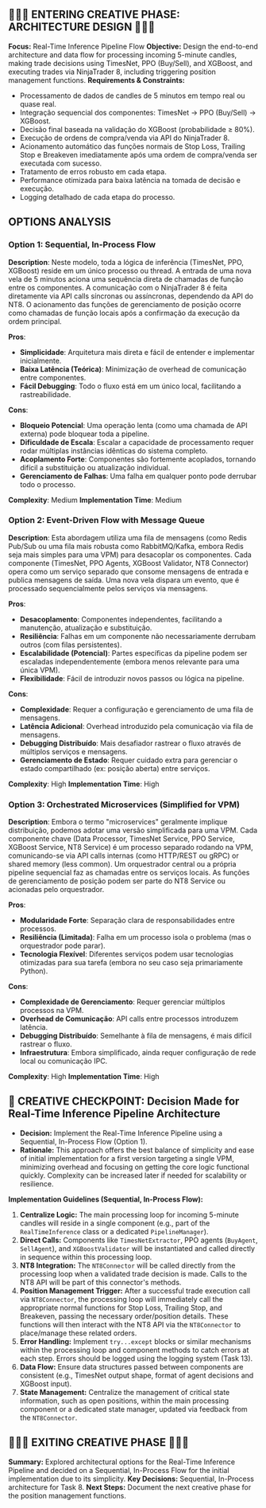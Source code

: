 ## 🎨🎨🎨 ENTERING CREATIVE PHASE: ARCHITECTURE DESIGN 🎨🎨🎨

**Focus:** Real-Time Inference Pipeline Flow
**Objective:** Design the end-to-end architecture and data flow for processing incoming 5-minute candles, making trade decisions using TimesNet, PPO (Buy/Sell), and XGBoost, and executing trades via NinjaTrader 8, including triggering position management functions.
**Requirements & Constraints:**

- Processamento de dados de candles de 5 minutos em tempo real ou quase real.
- Integração sequencial dos componentes: TimesNet -> PPO (Buy/Sell) -> XGBoost.
- Decisão final baseada na validação do XGBoost (probabilidade ≥ 80%).
- Execução de ordens de compra/venda via API do NinjaTrader 8.
- Acionamento automático das funções normais de Stop Loss, Trailing Stop e Breakeven imediatamente após uma ordem de compra/venda ser executada com sucesso.
- Tratamento de erros robusto em cada etapa.
- Performance otimizada para baixa latência na tomada de decisão e execução.
- Logging detalhado de cada etapa do processo.

## OPTIONS ANALYSIS

### Option 1: Sequential, In-Process Flow

**Description**: Neste modelo, toda a lógica de inferência (TimesNet, PPO, XGBoost) reside em um único processo ou thread. A entrada de uma nova vela de 5 minutos aciona uma sequência direta de chamadas de função entre os componentes. A comunicação com o NinjaTrader 8 é feita diretamente via API calls síncronas ou assíncronas, dependendo da API do NT8. O acionamento das funções de gerenciamento de posição ocorre como chamadas de função locais após a confirmação da execução da ordem principal.

**Pros**:

- **Simplicidade**: Arquitetura mais direta e fácil de entender e implementar inicialmente.
- **Baixa Latência (Teórica)**: Minimização de overhead de comunicação entre componentes.
- **Fácil Debugging**: Todo o fluxo está em um único local, facilitando a rastreabilidade.

**Cons**:

- **Bloqueio Potencial**: Uma operação lenta (como uma chamada de API externa) pode bloquear toda a pipeline.
- **Dificuldade de Escala**: Escalar a capacidade de processamento requer rodar múltiplas instâncias idênticas do sistema completo.
- **Acoplamento Forte**: Componentes são fortemente acoplados, tornando difícil a substituição ou atualização individual.
- **Gerenciamento de Falhas**: Uma falha em qualquer ponto pode derrubar todo o processo.

**Complexity**: Medium
**Implementation Time**: Medium

### Option 2: Event-Driven Flow with Message Queue

**Description**: Esta abordagem utiliza uma fila de mensagens (como Redis Pub/Sub ou uma fila mais robusta como RabbitMQ/Kafka, embora Redis seja mais simples para uma VPM) para desacoplar os componentes. Cada componente (TimesNet, PPO Agents, XGBoost Validator, NT8 Connector) opera como um serviço separado que consome mensagens de entrada e publica mensagens de saída. Uma nova vela dispara um evento, que é processado sequencialmente pelos serviços via mensagens.

**Pros**:

- **Desacoplamento**: Componentes independentes, facilitando a manutenção, atualização e substituição.
- **Resiliência**: Falhas em um componente não necessariamente derrubam outros (com filas persistentes).
- **Escalabilidade (Potencial)**: Partes específicas da pipeline podem ser escaladas independentemente (embora menos relevante para uma única VPM).
- **Flexibilidade**: Fácil de introduzir novos passos ou lógica na pipeline.

**Cons**:

- **Complexidade**: Requer a configuração e gerenciamento de uma fila de mensagens.
- **Latência Adicional**: Overhead introduzido pela comunicação via fila de mensagens.
- **Debugging Distribuído**: Mais desafiador rastrear o fluxo através de múltiplos serviços e mensagens.
- **Gerenciamento de Estado**: Requer cuidado extra para gerenciar o estado compartilhado (ex: posição aberta) entre serviços.

**Complexity**: High
**Implementation Time**: High

### Option 3: Orchestrated Microservices (Simplified for VPM)

**Description**: Embora o termo "microservices" geralmente implique distribuição, podemos adotar uma versão simplificada para uma VPM. Cada componente chave (Data Processor, TimesNet Service, PPO Service, XGBoost Service, NT8 Service) é um processo separado rodando na VPM, comunicando-se via API calls internas (como HTTP/REST ou gRPC) or shared memory (less common). Um orquestrador central ou a própria pipeline sequencial faz as chamadas entre os serviços locais. As funções de gerenciamento de posição podem ser parte do NT8 Service ou acionadas pelo orquestrador.

**Pros**:

- **Modularidade Forte**: Separação clara de responsabilidades entre processos.
- **Resiliência (Limitada)**: Falha em um processo isola o problema (mas o orquestrador pode parar).
- **Tecnologia Flexível**: Diferentes serviços podem usar tecnologias otimizadas para sua tarefa (embora no seu caso seja primariamente Python).

**Cons**:

- **Complexidade de Gerenciamento**: Requer gerenciar múltiplos processos na VPM.
- **Overhead de Comunicação**: API calls entre processos introduzem latência.
- **Debugging Distribuído**: Semelhante à fila de mensagens, é mais difícil rastrear o fluxo.
- **Infraestrutura**: Embora simplificado, ainda requer configuração de rede local ou comunicação IPC.

**Complexity**: High
**Implementation Time**: High

## 🎨 CREATIVE CHECKPOINT: Decision Made for Real-Time Inference Pipeline Architecture

- **Decision:** Implement the Real-Time Inference Pipeline using a Sequential, In-Process Flow (Option 1).
- **Rationale:** This approach offers the best balance of simplicity and ease of initial implementation for a first version targeting a single VPM, minimizing overhead and focusing on getting the core logic functional quickly. Complexity can be increased later if needed for scalability or resilience.

**Implementation Guidelines (Sequential, In-Process Flow):**

1.  **Centralize Logic:** The main processing loop for incoming 5-minute candles will reside in a single component (e.g., part of the `RealTimeInference` class or a dedicated `PipelineManager`).
2.  **Direct Calls:** Components like `TimesNetExtractor`, PPO agents (`BuyAgent`, `SellAgent`), and `XGBoostValidator` will be instantiated and called directly in sequence within this processing loop.
3.  **NT8 Integration:** The `NT8Connector` will be called directly from the processing loop when a validated trade decision is made. Calls to the NT8 API will be part of this connector's methods.
4.  **Position Management Trigger:** After a successful trade execution call via `NT8Connector`, the processing loop will immediately call the appropriate normal functions for Stop Loss, Trailing Stop, and Breakeven, passing the necessary order/position details. These functions will then interact with the NT8 API via the `NT8Connector` to place/manage these related orders.
5.  **Error Handling:** Implement `try...except` blocks or similar mechanisms within the processing loop and component methods to catch errors at each step. Errors should be logged using the logging system (Task 13).
6.  **Data Flow:** Ensure data structures passed between components are consistent (e.g., TimesNet output shape, format of agent decisions and XGBoost input).
7.  **State Management:** Centralize the management of critical state information, such as open positions, within the main processing component or a dedicated state manager, updated via feedback from the `NT8Connector`.

## 🎨🎨🎨 EXITING CREATIVE PHASE 🎨🎨🎨

**Summary:** Explored architectural options for the Real-Time Inference Pipeline and decided on a Sequential, In-Process Flow for the initial implementation due to its simplicity.
**Key Decisions:** Sequential, In-Process architecture for Task 8.
**Next Steps:** Document the next creative phase for the position management functions.
